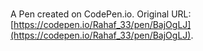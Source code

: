# 

A Pen created on CodePen.io. Original URL: [https://codepen.io/Rahaf_33/pen/BajOgLJ](https://codepen.io/Rahaf_33/pen/BajOgLJ).


